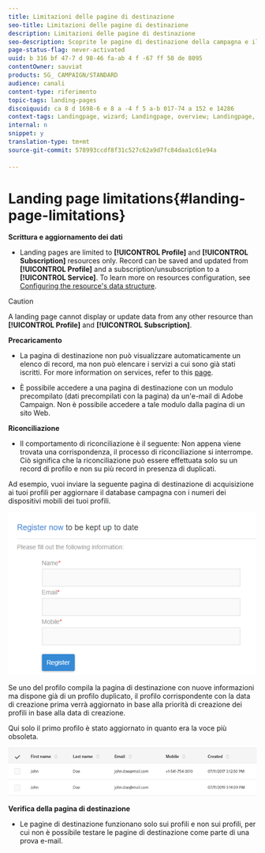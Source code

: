 ```yaml
---
title: Limitazioni delle pagine di destinazione
seo-title: Limitazioni delle pagine di destinazione
description: Limitazioni delle pagine di destinazione
seo-description: Scoprite le pagine di destinazione della campagna e il relativo ciclo di vita.
page-status-flag: never-activated
uuid: b 316 bf 47-7 d 98-46 fa-ab 4 f -67 ff 50 de 8095
contentOwner: sauviat
products: SG_ CAMPAIGN/STANDARD
audience: canali
content-type: riferimento
topic-tags: landing-pages
discoiquuid: ca 8 d 1698-6 e 8 a -4 f 5 a-b 017-74 a 152 e 14286
context-tags: Landingpage, wizard; Landingpage, overview; Landingpage, main
internal: n
snippet: y
translation-type: tm+mt
source-git-commit: 578993ccdf8f31c527c62a9d7fc84daa1c61e94a

---
```



# Landing page limitations{#landing-page-limitations}

**Scrittura e aggiornamento dei dati**

* Landing pages are limited to **[!UICONTROL Profile]** and **[!UICONTROL Subscription]** resources only. Record can be saved and updated from **[!UICONTROL Profile]** and a subscription/unsubscription to a **[!UICONTROL Service]**.
To learn more on resources configuration, see [Configuring the resource's data structure](../../developing/using/configuring-the-resource-s-data-structure.md).

>[!CAUTION]
>
> A landing page cannot display or update data from any other resource than **[!UICONTROL Profile]** and **[!UICONTROL Subscription]**.

**Precaricamento**

* La pagina di destinazione non può visualizzare automaticamente un elenco di record, ma non può elencare i servizi a cui sono già stati iscritti. For more information on services, refer to this [page](../../audiences/using/creating-a-service.md).

* È possibile accedere a una pagina di destinazione con un modulo precompilato (dati precompilati con la pagina) da un'e-mail di Adobe Campaign. Non è possibile accedere a tale modulo dalla pagina di un sito Web.

**Riconciliazione**

* Il comportamento di riconciliazione è il seguente: Non appena viene trovata una corrispondenza, il processo di riconciliazione si interrompe. Ciò significa che la riconciliazione può essere effettuata solo su un record di profilo e non su più record in presenza di duplicati.

Ad esempio, vuoi inviare la seguente pagina di destinazione di acquisizione ai tuoi profili per aggiornare il database campagna con i numeri dei dispositivi mobili dei tuoi profili.

![](assets/landing_page_limitation_1.png)

Se uno del profilo compila la pagina di destinazione con nuove informazioni ma dispone già di un profilo duplicato, il profilo corrispondente con la data di creazione prima verrà aggiornato in base alla priorità di creazione dei profili in base alla data di creazione.

Qui solo il primo profilo è stato aggiornato in quanto era la voce più obsoleta.

![](assets/landing_page_limitation_2.png)

**Verifica della pagina di destinazione**

* Le pagine di destinazione funzionano solo sui profili e non sui profili, per cui non è possibile testare le pagine di destinazione come parte di una prova e-mail.
